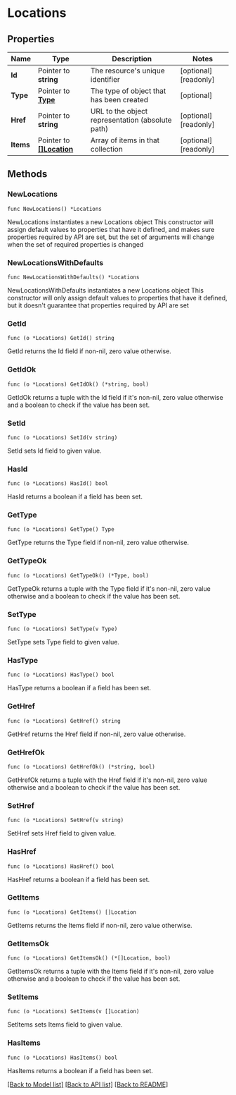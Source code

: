 # Locations

## Properties

Name | Type | Description | Notes
------------ | ------------- | ------------- | -------------
**Id** | Pointer to **string** | The resource&#39;s unique identifier | [optional] [readonly] 
**Type** | Pointer to [**Type**](Type.md) | The type of object that has been created | [optional] 
**Href** | Pointer to **string** | URL to the object representation (absolute path) | [optional] [readonly] 
**Items** | Pointer to [**[]Location**](Location.md) | Array of items in that collection | [optional] [readonly] 

## Methods

### NewLocations

`func NewLocations() *Locations`

NewLocations instantiates a new Locations object
This constructor will assign default values to properties that have it defined,
and makes sure properties required by API are set, but the set of arguments
will change when the set of required properties is changed

### NewLocationsWithDefaults

`func NewLocationsWithDefaults() *Locations`

NewLocationsWithDefaults instantiates a new Locations object
This constructor will only assign default values to properties that have it defined,
but it doesn't guarantee that properties required by API are set

### GetId

`func (o *Locations) GetId() string`

GetId returns the Id field if non-nil, zero value otherwise.

### GetIdOk

`func (o *Locations) GetIdOk() (*string, bool)`

GetIdOk returns a tuple with the Id field if it's non-nil, zero value otherwise
and a boolean to check if the value has been set.

### SetId

`func (o *Locations) SetId(v string)`

SetId sets Id field to given value.

### HasId

`func (o *Locations) HasId() bool`

HasId returns a boolean if a field has been set.

### GetType

`func (o *Locations) GetType() Type`

GetType returns the Type field if non-nil, zero value otherwise.

### GetTypeOk

`func (o *Locations) GetTypeOk() (*Type, bool)`

GetTypeOk returns a tuple with the Type field if it's non-nil, zero value otherwise
and a boolean to check if the value has been set.

### SetType

`func (o *Locations) SetType(v Type)`

SetType sets Type field to given value.

### HasType

`func (o *Locations) HasType() bool`

HasType returns a boolean if a field has been set.

### GetHref

`func (o *Locations) GetHref() string`

GetHref returns the Href field if non-nil, zero value otherwise.

### GetHrefOk

`func (o *Locations) GetHrefOk() (*string, bool)`

GetHrefOk returns a tuple with the Href field if it's non-nil, zero value otherwise
and a boolean to check if the value has been set.

### SetHref

`func (o *Locations) SetHref(v string)`

SetHref sets Href field to given value.

### HasHref

`func (o *Locations) HasHref() bool`

HasHref returns a boolean if a field has been set.

### GetItems

`func (o *Locations) GetItems() []Location`

GetItems returns the Items field if non-nil, zero value otherwise.

### GetItemsOk

`func (o *Locations) GetItemsOk() (*[]Location, bool)`

GetItemsOk returns a tuple with the Items field if it's non-nil, zero value otherwise
and a boolean to check if the value has been set.

### SetItems

`func (o *Locations) SetItems(v []Location)`

SetItems sets Items field to given value.

### HasItems

`func (o *Locations) HasItems() bool`

HasItems returns a boolean if a field has been set.


[[Back to Model list]](../README.md#documentation-for-models) [[Back to API list]](../README.md#documentation-for-api-endpoints) [[Back to README]](../README.md)


